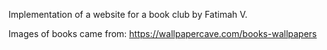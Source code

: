 Implementation of a website for a book club by Fatimah V.

Images of books came from: https://wallpapercave.com/books-wallpapers

